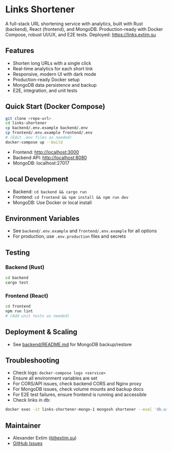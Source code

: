 # Links Shortener

A full-stack URL shortening service with analytics, built with Rust (backend), React (frontend), and MongoDB. Production-ready with Docker Compose, robust UI/UX, and E2E tests.
Deployed: <https://links.extim.su>

## Features

- Shorten long URLs with a single click
- Real-time analytics for each short link
- Responsive, modern UI with dark mode
- Production-ready Docker setup
- MongoDB data persistence and backup
- E2E, integration, and unit tests

## Quick Start (Docker Compose)

```sh
git clone <repo-url>
cd links-shortener
cp backend/.env.example backend/.env
cp frontend/.env.example frontend/.env
# (Edit .env files as needed)
docker-compose up --build
```

- Frontend: <http://localhost:3000>
- Backend API: <http://localhost:8080>
- MongoDB: localhost:27017

## Local Development

- Backend: `cd backend && cargo run`
- Frontend: `cd frontend && npm install && npm run dev`
- MongoDB: Use Docker or local install

## Environment Variables

- See `backend/.env.example` and `frontend/.env.example` for all options
- For production, use `.env.production` files and secrets

## Testing

### Backend (Rust)

```sh
cd backend
cargo test
```

### Frontend (React)

```sh
cd frontend
npm run lint
# (Add unit tests as needed)
```

## Deployment & Scaling

- See [backend/README.md](./backend/README.md) for MongoDB backup/restore

## Troubleshooting

- Check logs: `docker-compose logs <service>`
- Ensure all environment variables are set
- For CORS/API issues, check backend CORS and Nginx proxy
- For MongoDB issues, check volume mounts and backup docs
- For E2E test failures, ensure frontend is running and accessible
- Check links in db:

```sh
docker exec -it links-shortener-mongo-1 mongosh shortener --eval 'db.urls.find().pretty()'
````

## Maintainer

- Alexander Extim (<it@extim.su>)
- [GitHub Issues](https://github.com/extimsu/links-shortener/issues)
